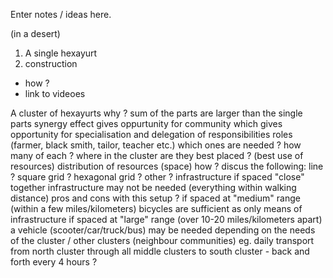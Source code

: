 Enter notes / ideas here.

(in a desert)
1. A single hexayurt
 1. construction
 * how ?
 * link to videoes

  A cluster of hexayurts
    why ?
      sum of the parts are larger than the single parts
      synergy effect
      gives oppurtunity for community which gives opportunity for specialisation and delegation of responsibilities
        roles (farmer, black smith, tailor, teacher etc.)
          which ones are needed ?
          how many of each ?
          where in the cluster are they best placed ? (best use of resources)
    distribution of resources (space)
      how ?
        discus the following:
          line ?
          square grid ?
          hexagonal grid ?
          other ?
    infrastructure
      if spaced "close" together infrastructure may not be needed (everything within walking distance)
        pros and cons with this setup ?
      if spaced at "medium" range (within a few miles/kilometers)
        bicycles are sufficient as only means of infrastructure
      if spaced at "large" range (over 10-20 miles/kilometers apart)
        a vehicle (scooter/car/truck/bus) may be needed depending on the needs of the cluster / other clusters (neighbour communities)
          eg. daily transport from north cluster through all middle clusters to south cluster - back and forth every 4 hours ?
          
